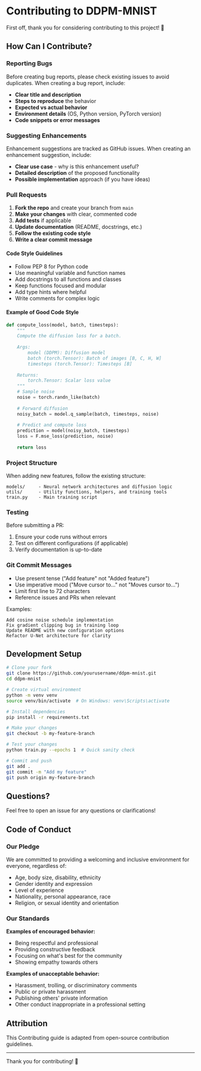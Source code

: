 # Contributing to DDPM-MNIST

First off, thank you for considering contributing to this project! 🎉

## How Can I Contribute?

### Reporting Bugs

Before creating bug reports, please check existing issues to avoid duplicates. When creating a bug report, include:

- **Clear title and description**
- **Steps to reproduce** the behavior
- **Expected vs actual behavior**
- **Environment details** (OS, Python version, PyTorch version)
- **Code snippets or error messages**

### Suggesting Enhancements

Enhancement suggestions are tracked as GitHub issues. When creating an enhancement suggestion, include:

- **Clear use case** - why is this enhancement useful?
- **Detailed description** of the proposed functionality
- **Possible implementation** approach (if you have ideas)

### Pull Requests

1. **Fork the repo** and create your branch from `main`
2. **Make your changes** with clear, commented code
3. **Add tests** if applicable
4. **Update documentation** (README, docstrings, etc.)
5. **Follow the existing code style**
6. **Write a clear commit message**

#### Code Style Guidelines

- Follow PEP 8 for Python code
- Use meaningful variable and function names
- Add docstrings to all functions and classes
- Keep functions focused and modular
- Add type hints where helpful
- Write comments for complex logic

#### Example of Good Code Style

```python
def compute_loss(model, batch, timesteps):
    """
    Compute the diffusion loss for a batch.
    
    Args:
        model (DDPM): Diffusion model
        batch (torch.Tensor): Batch of images [B, C, H, W]
        timesteps (torch.Tensor): Timesteps [B]
        
    Returns:
        torch.Tensor: Scalar loss value
    """
    # Sample noise
    noise = torch.randn_like(batch)
    
    # Forward diffusion
    noisy_batch = model.q_sample(batch, timesteps, noise)
    
    # Predict and compute loss
    prediction = model(noisy_batch, timesteps)
    loss = F.mse_loss(prediction, noise)
    
    return loss
```

### Project Structure

When adding new features, follow the existing structure:

```
models/     - Neural network architectures and diffusion logic
utils/      - Utility functions, helpers, and training tools
train.py    - Main training script
```

### Testing

Before submitting a PR:

1. Ensure your code runs without errors
2. Test on different configurations (if applicable)
3. Verify documentation is up-to-date

### Git Commit Messages

- Use present tense ("Add feature" not "Added feature")
- Use imperative mood ("Move cursor to..." not "Moves cursor to...")
- Limit first line to 72 characters
- Reference issues and PRs when relevant

Examples:
```
Add cosine noise schedule implementation
Fix gradient clipping bug in training loop
Update README with new configuration options
Refactor U-Net architecture for clarity
```

## Development Setup

```bash
# Clone your fork
git clone https://github.com/yourusername/ddpm-mnist.git
cd ddpm-mnist

# Create virtual environment
python -m venv venv
source venv/bin/activate  # On Windows: venv\Scripts\activate

# Install dependencies
pip install -r requirements.txt

# Make your changes
git checkout -b my-feature-branch

# Test your changes
python train.py --epochs 1  # Quick sanity check

# Commit and push
git add .
git commit -m "Add my feature"
git push origin my-feature-branch
```

## Questions?

Feel free to open an issue for any questions or clarifications!

## Code of Conduct

### Our Pledge

We are committed to providing a welcoming and inclusive environment for everyone, regardless of:
- Age, body size, disability, ethnicity
- Gender identity and expression
- Level of experience
- Nationality, personal appearance, race
- Religion, or sexual identity and orientation

### Our Standards

**Examples of encouraged behavior:**
- Being respectful and professional
- Providing constructive feedback
- Focusing on what's best for the community
- Showing empathy towards others

**Examples of unacceptable behavior:**
- Harassment, trolling, or discriminatory comments
- Public or private harassment
- Publishing others' private information
- Other conduct inappropriate in a professional setting

## Attribution

This Contributing guide is adapted from open-source contribution guidelines.

---

Thank you for contributing! 🚀
